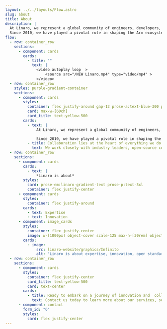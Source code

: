 ```yaml
---
layout: ../../layouts/Flow.astro
slug: about
title: About
description: |
  At Linaro, we represent a global community of engineers, developers, and technology enthusiasts dedicated to pushing the boundaries of what's possible with Arm-based technologies. 
  Since 2010, we have played a pivotal role in shaping the Arm ecosystem, fostering collaboration, standardization, and optimization to drive innovation and accelerate product deployment.
flow:
  - row: container_row
    sections:
      - component: cards
        cards:
          - title: ""
            text: |
              <video autoplay loop  >
                  <source src="/NEW Linaro.mp4" type="video/mp4" > 
              </video>
  - row: container_row
    styles: purple-gradient-container
    sections:
      - component: cards
        styles:
          container: flex justify-around gap-12 prose-a:text-blue-300 prose-a:no-underline hover:prose-a:underline
          card: max-w-[60ch]
          card_title: text-yellow-500
        cards:
          - text: |
              At Linaro, we represent a global community of engineers, developers, and technology enthusiasts dedicated to pushing the boundaries of what's possible with Arm-based technologies. 

              Since 2010, we have played a pivotal role in shaping the Arm ecosystem, fostering collaboration, standardization, and optimization to drive innovation and accelerate product deployment.
          - title: Collaboration lies at the heart of everything we do at Linaro.
            text: We work closely with industry leaders, open-source communities, and technology partners to co-create, standardize, and optimize solutions that drive innovation and enable seamless integration across diverse platforms and environments.
  - row: container_row
    sections:
      - component: cards
        cards:
          - text: |
              *Linaro is about*
        styles:
          card: prose-em:linaro-gradient-text prose-p:text-3xl
          container: flex justify-center
      - component: cards
        styles:
          container: flex justify-around
        cards:
          - text: Expertise
          - text: Innovation
      - component: image_cards
        styles:
          container: flex justify-center
          image: w-[1000px] object-cover scale-125 max-h-[30rem] object-center
        cards:
          - image:
              src: linaro-website/graphics/Infinito
              alt: "Linaro is about expertise, innovation, open standards and community"
  - row: container_row
    sections:
      - component: cards
        styles:
          container: flex justify-center
          card_title: text-yellow-500
          card: text-center
        cards:
          - title: Ready to embark on a journey of innovation and  collaboration with Linaro?
            text: Contact us today to learn more about our services, solutions, and how we can help you achieve your technology goals. Together, let's shape the future of technology and drive positive change in the Arm ecosystem.
      - component: contact
        form_id: "6"
        styles:
          card: flex justify-center
---
```

